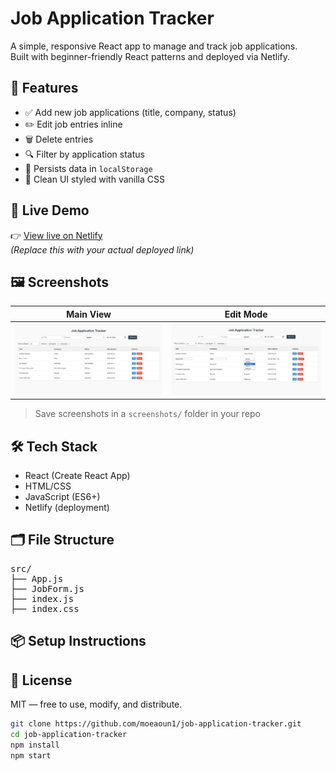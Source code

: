 # Job Application Tracker

A simple, responsive React app to manage and track job applications.  
Built with beginner-friendly React patterns and deployed via Netlify.

## 🔧 Features

- ✅ Add new job applications (title, company, status)
- ✏️ Edit job entries inline
- 🗑️ Delete entries
- 🔍 Filter by application status
- 💾 Persists data in `localStorage`
- 📱 Clean UI styled with vanilla CSS

## 🚀 Live Demo

👉 [View live on Netlify](https://job-tracker-moe.netlify.app)  
_(Replace this with your actual deployed link)_

## 🖼️ Screenshots

| Main View | Edit Mode |
|-----------|-----------|
| ![Main view](screenshots/main.png) | ![Edit mode](screenshots/edit.png) |

> Save screenshots in a `screenshots/` folder in your repo

## 🛠️ Tech Stack

- React (Create React App)
- HTML/CSS
- JavaScript (ES6+)
- Netlify (deployment)

## 🗂️ File Structure
<pre>
src/
├── App.js
├── JobForm.js
├── index.js
├── index.css
</pre>
## 📦 Setup Instructions

## 📄 License

MIT — free to use, modify, and distribute.

```bash
git clone https://github.com/moeaoun1/job-application-tracker.git
cd job-application-tracker
npm install
npm start


